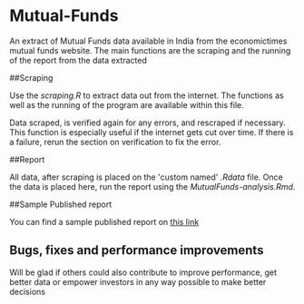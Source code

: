 # Mutual-Funds
An extract of Mutual Funds data available in India from the economictimes mutual funds website. The main functions are the scraping and the running of the report from the data extracted

##Scraping

Use the *scraping.R* to extract data out from the internet. The functions as well as the running of the program are available within this file.

Data scraped, is verified again for any errors, and rescraped if necessary. This function is especially useful if the internet gets cut over time.
If there is a failure, rerun the section on verification to fix the error.

##Report

All data, after scraping is placed on the 'custom named' *.Rdata* file. Once the data is placed here, run the report using the *MutualFunds-analysis.Rmd*.

##Sample Published report

You can find a sample published report on [this link](https://sachinsancheti.shinyapps.io/Mutual-Funds/MutualFunds-analysis.Rmd)

## Bugs, fixes and performance improvements

Will be glad if others could also contribute to improve performance, get better data or empower investors in any way possible to make better decisions

